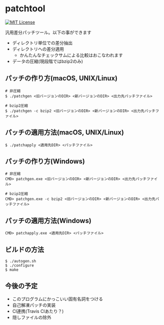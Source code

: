 # patchtool

[![MIT License](https://img.shields.io/badge/license-MIT-blue.svg)](LICENSE)

汎用差分パッチツール。以下の事ができます

* ディレクトリ単位での差分抽出
* ディレクトリへの差分適用
  * かんたんなチェックサムによる比較はおこなわれます
* データの圧縮(現段階ではbzip2のみ)

## パッチの作り方(macOS, UNIX/Linux)
```
# 非圧縮
$ ./patchgen <旧バージョンのDIR> <新バージョンのDIR> <出力先パッチファイル>

# bzip2圧縮
$ ./patchgen -c bzip2 <旧バージョンのDIR> <新バージョンのDIR> <出力先パッチファイル>
```

## パッチの適用方法(macOS, UNIX/Linux)
```
$ ./patchapply <適用先DIR> <パッチファイル>
```

## パッチの作り方(Windows)
```
# 非圧縮
CMD> patchgen.exe <旧バージョンのDIR> <新バージョンのDIR> <出力先パッチファイル>

# bzip2圧縮
CMD> patchgen.exe -c bzip2 <旧バージョンのDIR> <新バージョンのDIR> <出力先パッチファイル>
```

## パッチの適用方法(Windows)
```
CMD> patchapply.exe <適用先DIR> <パッチファイル>
```

## ビルドの方法
```
$ ./autogen.sh
$ ./configure
$ make
```

## 今後の予定

* このプログラムにかっこいい固有名詞をつける
* 自己解凍パッチの実装
* CI連携(Travis CIあたり？)
* 隠しファイルの除外
